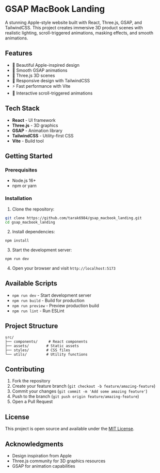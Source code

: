 # GSAP MacBook Landing

A stunning Apple-style website built with React, Three.js, GSAP, and TailwindCSS. This project creates immersive 3D product scenes with realistic lighting, scroll-triggered animations, masking effects, and smooth animations.

## Features

- 🎨 Beautiful Apple-inspired design
- 🌟 Smooth GSAP animations
- 🎯 Three.js 3D scenes
- 📱 Responsive design with TailwindCSS
- ⚡ Fast performance with Vite
- 🎪 Interactive scroll-triggered animations

## Tech Stack

- **React** - UI framework
- **Three.js** - 3D graphics
- **GSAP** - Animation library
- **TailwindCSS** - Utility-first CSS
- **Vite** - Build tool

## Getting Started

### Prerequisites

- Node.js 16+ 
- npm or yarn

### Installation

1. Clone the repository:
```bash
git clone https://github.com/tarak6984/gsap_macbook_landing.git
cd gsap_macbook_landing
```

2. Install dependencies:
```bash
npm install
```

3. Start the development server:
```bash
npm run dev
```

4. Open your browser and visit `http://localhost:5173`

## Available Scripts

- `npm run dev` - Start development server
- `npm run build` - Build for production
- `npm run preview` - Preview production build
- `npm run lint` - Run ESLint

## Project Structure

```
src/
├── components/     # React components
├── assets/        # Static assets
├── styles/        # CSS files
└── utils/         # Utility functions
```

## Contributing

1. Fork the repository
2. Create your feature branch (`git checkout -b feature/amazing-feature`)
3. Commit your changes (`git commit -m 'Add some amazing feature'`)
4. Push to the branch (`git push origin feature/amazing-feature`)
5. Open a Pull Request

## License

This project is open source and available under the [MIT License](LICENSE).

## Acknowledgments

- Design inspiration from Apple
- Three.js community for 3D graphics resources
- GSAP for animation capabilities
